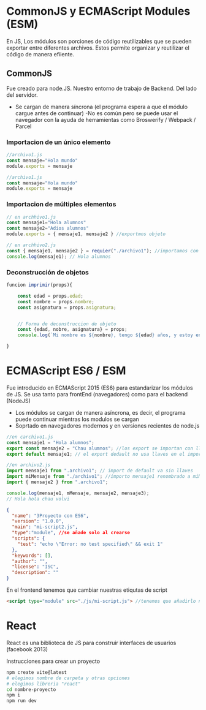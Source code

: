 # CommonJS y ECMAScript Modules (ESM)

En JS, Los módulos son porciones de código reutilizables que se pueden exportar entre diferentes archivos. Estos permite organizar y reutilizar el código de manera efiiente.

## CommonJS

Fue creado para node.JS. Nuestro entorno de trabajo de Backend. Del lado del servidor.

- Se cargan de manera síncrona (el programa espera a que el módulo cargue antes de continuar)
-No es común pero se puede usar el navegador con la ayuda de herramientas como Broswerify / Webpack / Parcel


### Importacion de un único elemento

```js
//archivo1.js
const mensaje="Hola mundo"
module.exports = mensaje

//archivo1.js
const mensaje="Hola mundo"
module.exports = mensaje

```
### Importacion de múltiples elementos

```js
// en archhivo1.js
const mensaje1="Hola alumnos"
const mensaje2="Adios alumnos"
module.exports = { mensaje1, mensaje2 } //exportmos objeto

// en archhivo2.js
const { mensaje1, mensaje2 } = requier("./archivo1"); //importamos con llave {} porque es un objeto
console.log(mensaje1); // Hola alumnos

```

### Deconstrucción de objetos

```js
funcion imprimir(props){

    const edad = props.edad;
    const nombre = props.nombre;
    const asignatura = props.asignatura;


    // Forma de deconstruccion de objeto
    const {edad, nobre, asignatura} = props;
    console.log(`Mi nombre es ${nombre}, tengo ${edad} años, y estoy en la materia de ${asignatura}`)

}
```

# ECMAScript ES6 / ESM

Fue introducido en ECMAScript 2015 (ES6) para estandarizar los módulos de JS.
Se usa tanto para frontEnd (navegadores) como para el backend (NodeJS)

- Los módulos se cargan de manera asíncrona, es decir, el programa puede continuar  mientras los modulos se cargan
- Soprtado en navegadores modernos y en versiones recientes de node.js

```js
//en carchivo1.js
const mensaje1 = "Hola alumnos";
export const mensaje2 = "Chau alumnos"; //los export se importan con llaves {}
export default mensaje1; // el export dedault no usa llaves en el import

//en archivo2.js
import mensaje1 from ".archivo1"; // import de default va sin llaves 
import miMensaje from "./archivo1"; //importo mensaje1 renombrado a miMensaje ya qe se hio export default
import { mensaje2 } from ".archivo1";

console.log(mensaje1, mMensaje, mensaje2, mensaje3);
// Hola hola chau volvi

```


```json
{
  "name": "3Proyecto con ES6",
  "version": "1.0.0",
  "main": "mi-script2.js",
  "type":"module", //se añade solo al crearse
  "scripts": {
    "test": "echo \"Error: no test specified\" && exit 1"
  },
  "keywords": [],
  "author": "",
  "license": "ISC",
  "description": ""
}
```


En el frontend tenemos que cambiar nuestras etiqutas de script

```html
<script type="module" src="./js/mi-script.js"> //tenemos que añadirlo nosotros
```

# React

React es una biblioteca de JS para construir interfaces de usuarios (facebook 2013)



Instrucciones para crear un proyecto

```bash
npm create vite@latest
# elegimos nombre de carpeta y otras opciones
# elegimos libreria "react"
cd nombre-proyecto
npm i
npm run dev
```
